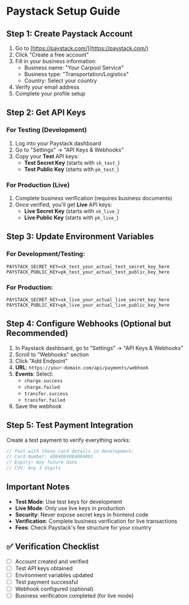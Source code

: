 # Paystack Setup Guide

## Step 1: Create Paystack Account

1. Go to [https://paystack.com/](https://paystack.com/)
2. Click "Create a free account"
3. Fill in your business information:
   - Business name: "Your Carpool Service"
   - Business type: "Transportation/Logistics"
   - Country: Select your country
4. Verify your email address
5. Complete your profile setup

## Step 2: Get API Keys

### For Testing (Development)
1. Log into your Paystack dashboard
2. Go to "Settings" → "API Keys & Webhooks"
3. Copy your **Test** API keys:
   - **Test Secret Key** (starts with `sk_test_`)
   - **Test Public Key** (starts with `pk_test_`)

### For Production (Live)
1. Complete business verification (requires business documents)
2. Once verified, you'll get **Live** API keys:
   - **Live Secret Key** (starts with `sk_live_`)
   - **Live Public Key** (starts with `pk_live_`)

## Step 3: Update Environment Variables

### For Development/Testing:
```env
PAYSTACK_SECRET_KEY=sk_test_your_actual_test_secret_key_here
PAYSTACK_PUBLIC_KEY=pk_test_your_actual_test_public_key_here
```

### For Production:
```env
PAYSTACK_SECRET_KEY=sk_live_your_actual_live_secret_key_here
PAYSTACK_PUBLIC_KEY=pk_live_your_actual_live_public_key_here
```

## Step 4: Configure Webhooks (Optional but Recommended)

1. In Paystack dashboard, go to "Settings" → "API Keys & Webhooks"
2. Scroll to "Webhooks" section
3. Click "Add Endpoint"
4. **URL**: `https://your-domain.com/api/payments/webhook`
5. **Events**: Select:
   - `charge.success`
   - `charge.failed`
   - `transfer.success`
   - `transfer.failed`
6. Save the webhook

## Step 5: Test Payment Integration

Create a test payment to verify everything works:

```javascript
// Test with these card details in development:
// Card Number: 4084084084084081
// Expiry: Any future date
// CVV: Any 3 digits
```

## Important Notes

- **Test Mode**: Use test keys for development
- **Live Mode**: Only use live keys in production
- **Security**: Never expose secret keys in frontend code
- **Verification**: Complete business verification for live transactions
- **Fees**: Check Paystack's fee structure for your country

## ✅ Verification Checklist

- [ ] Account created and verified
- [ ] Test API keys obtained
- [ ] Environment variables updated
- [ ] Test payment successful
- [ ] Webhook configured (optional)
- [ ] Business verification completed (for live mode)
